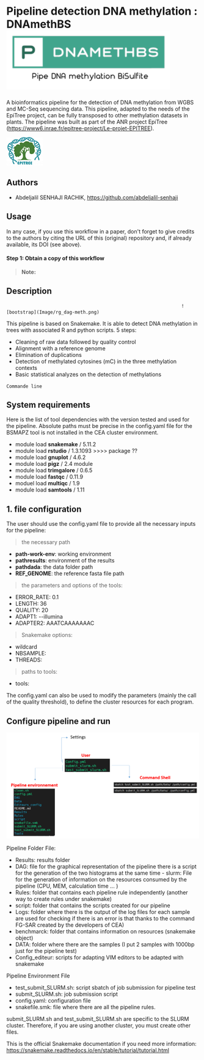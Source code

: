 # Pipeline detection DNA methylation : **DNAmethBS**        ![bootstrap](Image/logo1.PNG)

A bioinformatics pipeline for the detection of DNA methylation from WGBS and MC-Seq sequencing data. This pipeline, adapted to the needs of the EpiTree project, can be fully transposed to other methylation datasets in plants.
The pipeline was built as part of the ANR project EpiTree (https://www6.inrae.fr/epitree-project/Le-projet-EPITREE).

![bootstrap](Image/Le-projet-EPITREE_inra_image.png) 

## Authors

* Abdeljalil SENHAJI RACHIK, https://github.com/abdeljalil-senhaji

## Usage

In any case, if you use this workflow in a paper, don't forget to give credits to the authors by citing the URL of this (original) repository and, if already available, its DOI (see above).


#### Step 1: Obtain a copy of this workflow

> **Note:**



## Description

                                                                    ![bootstrap](Image/rg_dag-meth.png)

This pipeline is based on Snakemake. It is able to detect DNA methylation in trees with associated R and python scripts. 5 steps:

- Cleaning of raw data followed by quality control
- Alignment with a reference genome
- Elimination of duplications
- Detection of methylated cytosines (mC) in the three methylation contexts
- Basic statistical analyzes on the detection of methylations


```
Commande line 
``` 
## System requirements

Here is the list of tool dependencies with the version tested and used for the pipeline.
Absolute paths must be precise in the config.yaml file for the BSMAPZ tool is not installed in the CEA cluster environment.

- module load **snakemake** / 5.11.2
- module load **rstudio** / 1.3.1093 >>>> package ??
- module load **gnuplot** / 4.6.2
- module load **pigz** / 2.4 module
- module load **trimgalore** / 0.6.5
- module load **fastqc** / 0.11.9
- moduel load **multiqc** / 1.9
- module load **samtools**  / 1.11

## 1. file configuration

The user should use the config.yaml file to provide all the necessary inputs for the pipeline:
> the necessary path
- **path-work-env**: working environment
- **pathresults**: environment of the results
- **pathdada**: the data folder path
- **REF_GENOME**: the reference fasta file path
> the parameters and options of the tools:
- ERROR_RATE: 0.1
- LENGTH: 36
- QUALITY: 20
- ADAPT1: --illumina
- ADAPTER2: AAATCAAAAAAAC
> Snakemake options:
- wildcard
- NBSAMPLE:
- THREADS:
> paths to tools:
- tools:


The config.yaml can also be used to modify the parameters (mainly the call of the quality threshold), to define the cluster resources for each program.


## Configure pipeline and run

![bootstrap](Image/config_pipe.PNG)

Pipeline Folder File:
- Results: results folder
- DAG: file for the graphical representation of the pipeline there is a script for the generation of the two histograms at the same time - slurm: File for the generation of information on the resources consumed by the pipeline (CPU, MEM, calculation time ... )
- Rules: folder that contains each pipeline rule independently (another way to create rules under snakemake)
- script: folder that contains the scripts created for our pipeline
- Logs: folder where there is the output of the log files for each sample are used for checking if there is an error is that thanks to the command FG-SAR created by the developers of CEA)
- benchmarck: folder that contains information on resources (snakemake object)
- DATA: folder where there are the samples (I put 2 samples with 1000bp just for the pipeline test)
- Config_editeur: scripts for adapting VIM editors to be adapted with snakemake


Pipeline Environment File
- test_submit_SLURM.sh: script sbatch of job submission for pipeline test
- submit_SLURM.sh: job submission script
- config.yaml: configuration file
- snakefile.smk: file where there are all the pipeline rules.

submit_SLURM.sh and test_submit_SLURM.sh are specific to the SLURM cluster. Therefore, if you are using another cluster, you must create other files.


This is the official Snakemake documentation if you need more information: https://snakemake.readthedocs.io/en/stable/tutorial/tutorial.html
